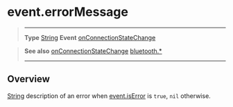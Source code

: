 # event.errorMessage

> --------------------- ------------------------------------------------------------------------------------------
> __Type__              [String](https://docs.coronalabs.com/api/type/String.html)
> __Event__             [onConnectionStateChange](/plugin/bluetooth/type/Server/event/onConnectionStateChange/index.md)


> __See also__          [onConnectionStateChange](/plugin/bluetooth/type/Server/event/onConnectionStateChange/index.md)
>						[bluetooth.*](/plugin/bluetooth/index.md)
> --------------------- ------------------------------------------------------------------------------------------

## Overview

[String](https://docs.coronalabs.com/api/type/String.html) description of an error when [event.isError](/plugin/bluetooth/type/Server/event/onConnectionStateChange/isError.md) is `true`, `nil` otherwise.